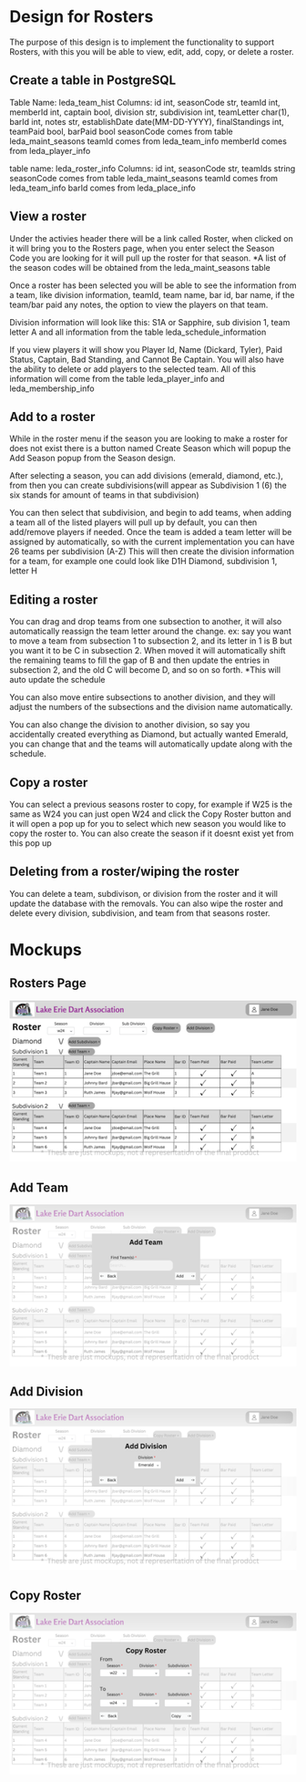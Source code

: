 # Design for Rosters
The purpose of this design is to implement the functionality to support Rosters, with this you will be able to view, edit, add, copy, or delete a roster.

## Create a table in PostgreSQL
Table Name: leda_team_hist
Columns: id int, seasonCode str, teamId int, memberId int, captain bool, division str, subdivision int, teamLetter char(1), barId int, notes str, establishDate date(MM-DD-YYYY), finalStandings int, teamPaid bool, barPaid bool
seasonCode comes from table leda_maint_seasons
teamId comes from leda_team_info
memberId comes from leda_player_info

table name: leda_roster_info
Columns: id int, seasonCode str, teamIds string
seasonCode comes from table leda_maint_seasons
teamId comes from leda_team_info
barId comes from leda_place_info

## View a roster
Under the activies header there will be a link called Roster, when clicked on it will bring you to the Rosters page, when you enter select the Season Code you are looking for it will pull up the roster for that season.
*A list of the season codes will be obtained from the leda_maint_seasons table

Once a roster has been selected you will be able to see the information from a team, like division information, teamId, team name, bar id, bar name, if the team/bar paid any notes, the option to view the players on that team.

Division information will look like this: S1A or Sapphire, sub division 1, team letter A and all information from the table leda_schedule_information


If you view players it will show you Player Id, Name (Dickard, Tyler), Paid Status, Captain, Bad Standing, and Cannot Be Captain. You will also have the ability to delete or add players to the selected team. All of this information will come from the table leda_player_info and leda_membership_info

## Add to a roster
While in the roster menu if the season you are looking to make a roster for does not exist there is a button named Create Season which will popup the Add Season popup from the Season design.

After selecting a season, you can add divisions (emerald, diamond, etc.), from then you can create subdivisions(will appear as Subdivision 1 (6) the six stands for amount of teams in that subdivision)

You can then select that subdivision, and begin to add teams, when adding a team all of the listed players will pull up by default, you can then add/remove players if needed. 
Once the team is added a team letter will be assigned by automatically, so with the current implementation you can have 26 teams per subdivision (A-Z)
This will then create the division information for a team, for example one could look like D1H Diamond, subdivision 1, letter H

## Editing a roster
You can drag and drop teams from one subsection to another, it will also automatically reassign the team letter around the change.
ex: say you want to move a team from subsection 1 to subsection 2, and its letter in 1 is B but you want it to be C in subsection 2. When moved it will automatically shift the remaining teams to fill the gap of B and then update the entries in subsection 2, and the old C will become D, and so on so forth. 
*This will auto update the schedule

You can also move entire subsections to another division, and they will adjust the numbers of the subsections and the division name automatically.

You can also change the division to another division, so say you accidentally created everything as Diamond, but actually wanted Emerald, you can change that and the teams will automatically update along with the schedule.

## Copy a roster
You can select a previous seasons roster to copy, for example if W25 is the same as W24 you can just open W24 and click the Copy Roster button and it will open a pop up for you to select which new season you would like to copy the roster to.
You can also create the season if it doesnt exist yet from this pop up

## Deleting from a roster/wiping the roster
You can delete a team, subdivison, or division from the roster and it will update the database with the removals.
You can also wipe the roster and delete every division, subdivision, and team from that seasons roster.  

# Mockups
## Rosters Page
![image](../../Mockups/Activities/leda_roster_page.png)
## Add Team
![image](../../Mockups/Activities/leda_roster_add_team.png)
## Add Division
![image](../../Mockups/Activities/leda_roster_add_division.png)
## Copy Roster
![image](../../Mockups/Activities/leda_roster_copy_roster.png)